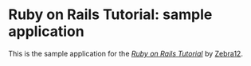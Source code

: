 # Ruby on Rails Tutorial: sample application

This is the sample application for
the [*Ruby on Rails Tutorial*](http://railstutorial.org/)
by [Zebra12](http://example.com/).
